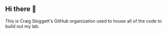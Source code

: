 ## Hi there 👋

This is Craig Sloggett's GitHub organization used to house all of the code to build out my lab.
